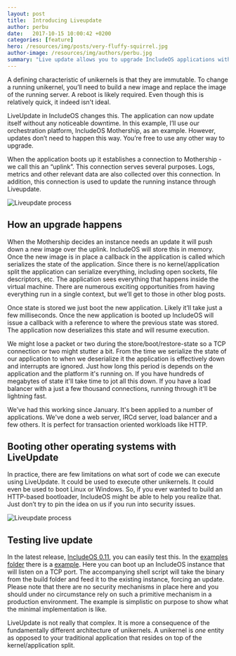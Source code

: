 ```yaml
---
layout: post
title:  Introducing Liveupdate
author: perbu
date:   2017-10-15 10:00:42 +0200
categories: [feature]
hero: /resources/img/posts/very-fluffy-squirrel.jpg
author-image: /resources/img/authors/perbu.jpg
summary: "Live update allows you to upgrade IncludeOS applications without downtime"
---
```


A defining characteristic of unikernels is that they are immutable. To change a running unikernel, you’ll need to build a new image and replace the image of the running server. A reboot is likely required. Even though this is relatively quick, it indeed isn't ideal.

LiveUpdate in IncludeOS changes this. The application can now update itself without any noticeable downtime.  In this example, I’ll use our orchestration platform, IncludeOS Mothership, as an example. However, updates don’t need to happen this way. You’re free to use any other way to upgrade.

When the application boots up it establishes a connection to Mothership - we call this an “uplink”. This connection serves several purposes. Logs, metrics and other relevant data are also collected over this connection. In addition, this connection is used to update the running instance through Liveupdate.

![Liveupdate process]({{site-url}}/resources/img/posts/liveupdate.gif)

## How an upgrade happens
When the Mothership decides an instance needs an update it will push down a new image over the uplink. IncludeOS will store this in memory. Once the new image is in place a callback in the application is called which serializes the state of the application. Since there is no kernel/application split the application can serialize everything, including open sockets, file descriptors, etc. The application sees everything that happens inside the virtual machine. There are numerous exciting opportunities from having everything run in a single context, but we’ll get to those in other blog posts.

Once state is stored we just boot the new application. Likely it’ll take just a few milliseconds. Once the new application is booted up IncludeOS will issue a callback with a reference to where the previous state was stored. The application now deserializes this state and will resume execution.

We might lose a packet or two during the store/boot/restore-state so a TCP connection or two might stutter a bit. From the time we serialize the state of our application to when we deserialize it the application is effectively down and interrupts are ignored. Just how long this period is depends on the application and the platform it's running on. If you have hundreds of megabytes of state it'll take time to jot all this down. If you have a load balancer with a just a few thousand connections, running through it'll be lightning fast.

We’ve had this working since January. It's been applied to a number of applications. We've done a web server, IRCd server, load balancer and a few others. It is perfect for transaction oriented workloads like HTTP.

## Booting other operating systems with LiveUpdate

In practice, there are few limitations on what sort of code we can execute using LiveUpdate. It could be used to execute other unikernels. It could even be used to boot Linux or Windows. So, if you ever wanted to build an HTTP-based bootloader, IncludeOS might be able to help you realize that. Just don’t try to pin the idea on us if you run into security issues.

![Liveupdate process]({{site-url}}/resources/img/posts/liveupdate-terminal.gif)


## Testing live update

In the latest release, [IncludeOS 0.11], you can easily test this. In the [examples folder] there is a [example]. Here you can boot up an IncludeOS instance that will listen on a TCP port. The accompanying shell script will take the binary from the build folder and feed it to the existing instance, forcing an update. Please note that there are no security mechanisms in place here and you should under no circumstance rely on such a primitive mechanism in a production environment. The example is simplistic on purpose to show what the minimal implementation is like.

LiveUpdate is not really that complex. It is more a consequence of the fundamentally different architecture of unikernels. A unikernel is _one_ entity as opposed to your traditional application that resides on top of the kernel/application split.

[IncludeOS 0.11]: /blog/2017/includeos-0.11-released.html
[example]: https://github.com/hioa-cs/IncludeOS/tree/v0.11.0/examples/LiveUpdate
[examples folder]: https://github.com/hioa-cs/IncludeOS/tree/v0.11.0/examples/
